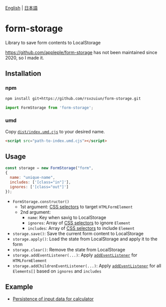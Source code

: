 [English](README.md) | [日本語](README-ja.md)

# form-storage

Library to save form contents to LocalStorage

https://github.com/appleple/form-storage has not been maintained since 2020, so I made it.

## Installation

### npm

```sh
npm install git+https://github.com/rsvzuiun/form-storage.git
```

```js
import FormStorage from 'form-storage';
```


### umd

Copy [`dist/index.umd.cjs`](dist/index.umd.cjs) to your desired name.

```html
<script src="path-to-index.umd.cjs"></script>
```

## Usage

```js
const storage = new FormStorage("form",
{
  name: "unique-name",
  includes: ['[class="in"]'],
  ignores: ['[class="out"]']
});
```

* `FormStorage.constructor()`
  * 1st argument: [CSS selectors](https://developer.mozilla.org/en/docs/Web/CSS/CSS_selectors) to target `HTMLFormElement`
  * 2nd argument:
    * `name`: Key when savig to LocalStorage
    * `ignores`: Array of [CSS selectors](https://developer.mozilla.org/en/docs/Web/CSS/CSS_selectors) to ignore `Element`
    * `includes`: Array of [CSS selectors](https://developer.mozilla.org/en/docs/Web/CSS/CSS_selectors) to include `Element`
* `storage.save()`: Save the current form content to LocalStorage
* `storage.apply()`: Load the state from LocalStorage and apply it to the form
* `storage.clear()`: Remove the state from LocalStorage
* `storage.addEventListener(...)`: Apply [`addEventListener`](https://developer.mozilla.org/en/docs/Web/API/EventTarget/addEventListener) for `HTMLFormElement`
* `storage.addChildrenEventListener(...)`: Apply [`addEventListener`](https://developer.mozilla.org/en/docs/Web/API/EventTarget/addEventListener) for all `Elements[]` based on `ignores` and `includes`

## Example

* [Persistence of input data for calculator](https://github.com/rsvzuiun/rsvzuiun.github.io/tree/main/content/posts/pot)
